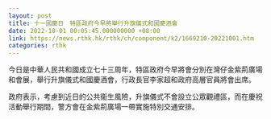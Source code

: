 ```yaml
---
layout: post
title: 十一國慶日　特區政府今早將舉行升旗儀式和國慶酒會
date: 2022-10-01 00:05:45.000000000 +08:00
link: https://news.rthk.hk/rthk/ch/component/k2/1669210-20221001.htm
categories: rthk
---
```


今日是中華人民共和國成立七十三周年，特區政府今早將會分別在灣仔金紫荊廣場和會展，舉行升旗儀式和國慶酒會，行政長官李家超和政府高層官員將會出席。

政府表示，考慮到近日的公共衞生風險，升旗儀式不會設立公眾觀禮區，而在慶祝活動舉行期間，警方會在金紫荊廣場一帶實施特別交通安排。
